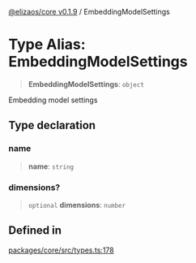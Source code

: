 [@elizaos/core v0.1.9](../index.md) / EmbeddingModelSettings

# Type Alias: EmbeddingModelSettings

> **EmbeddingModelSettings**: `object`

Embedding model settings

## Type declaration

### name

> **name**: `string`

### dimensions?

> `optional` **dimensions**: `number`

## Defined in

[packages/core/src/types.ts:178](https://github.com/Sifchain/sa-eliza/blob/main/packages/core/src/types.ts#L178)
